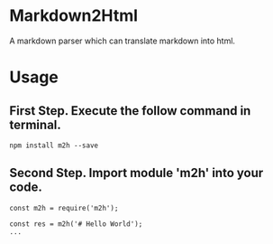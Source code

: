 # Markdown2Html
A markdown parser which can translate markdown into html.

# Usage

## First Step. Execute the follow command in terminal.
```
npm install m2h --save
```

## Second Step. Import module 'm2h' into your code.
```
const m2h = require('m2h');

const res = m2h('# Hello World');
...

```
